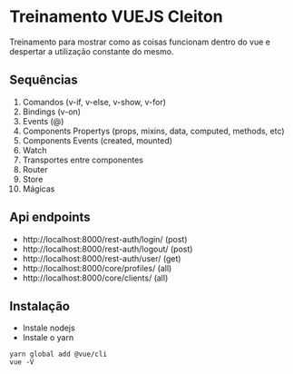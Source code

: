 # Treinamento VUEJS Cleiton

Treinamento para mostrar como as coisas funcionam dentro do vue e despertar a utilização constante do mesmo.

## Sequências

1. Comandos (v-if, v-else, v-show, v-for)
2. Bindings (v-on)
3. Events (@)
4. Components Propertys (props, mixins, data, computed, methods, etc)
5. Components Events (created, mounted)
6. Watch
7. Transportes entre componentes
8. Router
9. Store
10. Mágicas

## Api endpoints

* http://localhost:8000/rest-auth/login/ (post)
* http://localhost:8000/rest-auth/logout/ (post)
* http://localhost:8000/rest-auth/user/ (get)
* http://localhost:8000/core/profiles/ (all)
* http://localhost:8000/core/clients/ (all)


## Instalação

* Instale nodejs
* Instale o yarn

```
yarn global add @vue/cli
vue -V
```